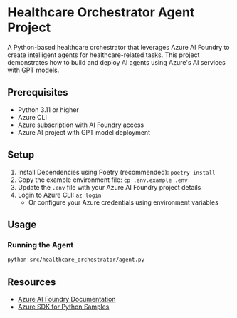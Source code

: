 # Healthcare Orchestrator Agent Project

A Python-based healthcare orchestrator that leverages Azure AI Foundry to create intelligent agents for healthcare-related tasks. This project demonstrates how to build and deploy AI agents using Azure's AI services with GPT models.

## Prerequisites

- Python 3.11 or higher
- Azure CLI
- Azure subscription with AI Foundry access
- Azure AI project with GPT model deployment

## Setup

1. Install Dependencies using Poetry (recommended): `poetry install`
1. Copy the example environment file: `cp .env.example .env`
1. Update the `.env` file with your Azure AI Foundry project details
1. Login to Azure CLI: `az login`
    - Or configure your Azure credentials using environment variables

## Usage

### Running the Agent

```bash
python src/healthcare_orchestrator/agent.py
```

## Resources

- [Azure AI Foundry Documentation](https://docs.microsoft.com/azure/ai-foundry/)
- [Azure SDK for Python Samples](https://github.com/Azure/azure-sdk-for-python/tree/azure-ai-projects_1.0.0/sdk/ai/azure-ai-projects/samples)

